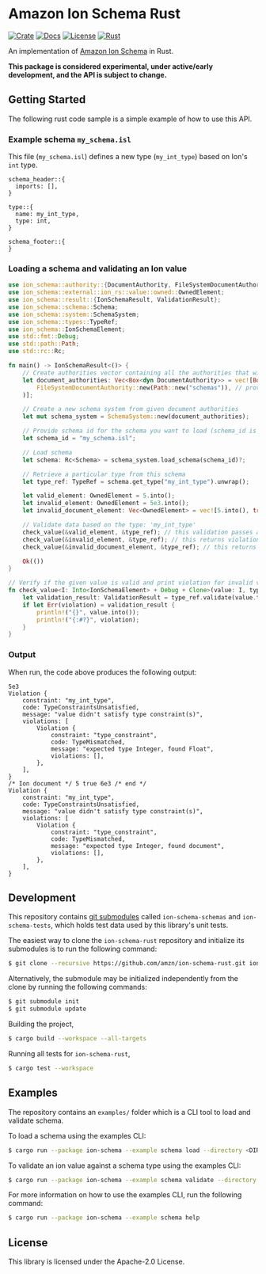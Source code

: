 # Amazon Ion Schema Rust
[![Crate](https://img.shields.io/crates/v/ion-schema.svg)](https://crates.io/crates/ion-schema)
[![Docs](https://docs.rs/ion-schema/badge.svg)](https://docs.rs/ion-schema/latest/ion_schema/)
[![License](https://img.shields.io/hexpm/l/plug.svg)](https://github.com/amzn/ion-schema-rust/blob/main/LICENSE)
[![Rust](https://github.com/amzn/ion-schema-rust/workflows/CI%20Build/badge.svg)](https://github.com/amzn/ion-schema-rust/actions?query=workflow%3A%22CI+Build%22)

An implementation of [Amazon Ion Schema](http://amzn.github.io/ion-schema) in Rust.

**This package is considered experimental, under active/early development, and the API is subject to change.**

## Getting Started

The following rust code sample is a simple example of how to use this API.

### Example schema `my_schema.isl`

This file (`my_schema.isl`) defines a new type (`my_int_type`) based on Ion's `int` type.
```
schema_header::{
  imports: [],
}

type::{
  name: my_int_type,
  type: int,
}

schema_footer::{
}
```

### Loading a schema and validating an Ion value
```rust
use ion_schema::authority::{DocumentAuthority, FileSystemDocumentAuthority};
use ion_schema::external::ion_rs::value::owned::OwnedElement;
use ion_schema::result::{IonSchemaResult, ValidationResult};
use ion_schema::schema::Schema;
use ion_schema::system::SchemaSystem;
use ion_schema::types::TypeRef;
use ion_schema::IonSchemaElement;
use std::fmt::Debug;
use std::path::Path;
use std::rc::Rc;

fn main() -> IonSchemaResult<()> {
    // Create authorities vector containing all the authorities that will be used to load a schema based on schema id
    let document_authorities: Vec<Box<dyn DocumentAuthority>> = vec![Box::new(
        FileSystemDocumentAuthority::new(Path::new("schemas")), // provide a path to the authority base folder containing schemas
    )];

    // Create a new schema system from given document authorities
    let mut schema_system = SchemaSystem::new(document_authorities);

    // Provide schema id for the schema you want to load (schema_id is the schema file name here)
    let schema_id = "my_schema.isl";

    // Load schema
    let schema: Rc<Schema> = schema_system.load_schema(schema_id)?;

    // Retrieve a particular type from this schema
    let type_ref: TypeRef = schema.get_type("my_int_type").unwrap();

    let valid_element: OwnedElement = 5.into();
    let invalid_element: OwnedElement = 5e3.into();
    let invalid_document_element: Vec<OwnedElement> = vec![5.into(), true.into(), 6e3.into()];

    // Validate data based on the type: 'my_int_type'
    check_value(&valid_element, &type_ref); // this validation passes as the value satisfies integer type constraint
    check_value(&invalid_element, &type_ref); // this returns violation as 'my_int_type' expects an integer value
    check_value(&invalid_document_element, &type_ref); // this returns violation as 'my_int_type' expects an integer value

    Ok(())
}

// Verify if the given value is valid and print violation for invalid value
fn check_value<I: Into<IonSchemaElement> + Debug + Clone>(value: I, type_ref: &TypeRef) {
    let validation_result: ValidationResult = type_ref.validate(value.to_owned());
    if let Err(violation) = validation_result {
        println!("{}", value.into());
        println!("{:#?}", violation);
    }
}
```

### Output
When run, the code above produces the following output:
```
5e3
Violation {
    constraint: "my_int_type",
    code: TypeConstraintsUnsatisfied,
    message: "value didn't satisfy type constraint(s)",
    violations: [
        Violation {
            constraint: "type_constraint",
            code: TypeMismatched,
            message: "expected type Integer, found Float",
            violations: [],
        },
    ],
}
/* Ion document */ 5 true 6e3 /* end */
Violation {
    constraint: "my_int_type",
    code: TypeConstraintsUnsatisfied,
    message: "value didn't satisfy type constraint(s)",
    violations: [
        Violation {
            constraint: "type_constraint",
            code: TypeMismatched,
            message: "expected type Integer, found document",
            violations: [],
        },
    ],
}
```

## Development

This repository contains [git submodules](https://git-scm.com/docs/git-submodule)
called `ion-schema-schemas` and `ion-schema-tests`, which holds test data used by
this library's unit tests.

The easiest way to clone the `ion-schema-rust` repository and initialize its submodules
is to run the following command:

```bash
$ git clone --recursive https://github.com/amzn/ion-schema-rust.git ion-schema-rust
```

Alternatively, the submodule may be initialized independently from the clone
by running the following commands:

```bash
$ git submodule init
$ git submodule update
```

Building the project,
```bash
$ cargo build --workspace --all-targets
```

Running all tests for `ion-schema-rust`,
```bash
$ cargo test --workspace
```

## Examples

The repository contains an `examples/` folder which is a CLI tool to load and validate schema.

To load a schema using the examples CLI:
```bash
$ cargo run --package ion-schema --example schema load --directory <DIRECTORY> --schema <SCHEMA_FILE> 
```

To validate an ion value against a schema type using the examples CLI:
```bash
$ cargo run --package ion-schema --example schema validate --directory <DIRECTORY> --schema <SCHEMA_FILE> --input <INPUT_FILE> --type <TYPE>
```

For more information on how to use the examples CLI, run the following command:
```bash
$ cargo run --package ion-schema --example schema help  
```

## License

This library is licensed under the Apache-2.0 License.

